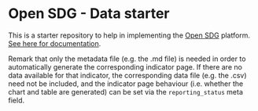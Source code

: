 # Open SDG - Data starter

This is a starter repository to help in implementing the [Open SDG](https://github.com/open-sdg/open-sdg) platform. [See here for documentation](https://open-sdg.readthedocs.io).

Remark that only the metadata file (e.g. the .md file) is needed in order to automatically generate the corresponding indicator page. If there are no data available for that indicator, the corresponding data file (e.g. the .csv) need not be included, and the indicator page behaviour (i.e. whether the chart and table are generated) can be set via the `reporting_status` meta field.

